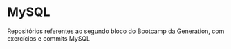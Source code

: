 # MySQL
Repositórios referentes ao segundo bloco do Bootcamp da Generation, com exercícios e commits MySQL

